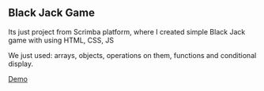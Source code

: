 ## Black Jack Game

Its just project from Scrimba platform, where I created simple Black Jack game with using HTML, CSS, JS

We just used: arrays, objects, operations on them, functions and conditional display.

[Demo](https://sunny-twilight-a1d19f.netlify.app/)
